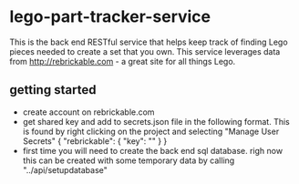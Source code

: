 # lego-part-tracker-service

This is the back end RESTful service that helps keep track of finding Lego pieces needed to create a set that you own.  This service leverages data from http://rebrickable.com - a great site for all things Lego.

## getting started

* create account on rebrickable.com
* get shared key and add to secrets.json file in the following format.  This is found by right clicking on the project and selecting "Manage User Secrets"
{
  "rebrickable": {
    "key": "<key>"
  }
}
* first time you will need to create the back end sql database.  righ now this can be created with some temporary data by calling "../api/setupdatabase"
